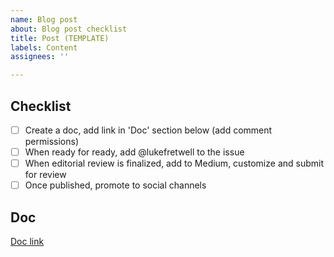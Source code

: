 ```yaml
---
name: Blog post
about: Blog post checklist
title: Post (TEMPLATE)
labels: Content
assignees: ''

---
```


## Checklist

- [ ] Create a doc, add link in 'Doc' section below (add comment permissions)
- [ ] When ready for ready, add @lukefretwell to the issue
- [ ] When editorial review is finalized, add to Medium, customize and submit for review
- [ ] Once published, promote to social channels

## Doc

[Doc link](#)
